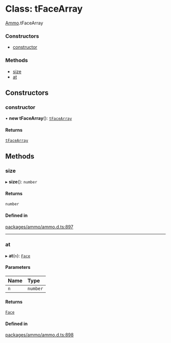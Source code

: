# Class: tFaceArray

[Ammo](../modules/Ammo.md).tFaceArray

### Constructors

- [constructor](Ammo.tFaceArray.md#constructor)

### Methods

- [size](Ammo.tFaceArray.md#size)
- [at](Ammo.tFaceArray.md#at)

## Constructors

### constructor

• **new tFaceArray**(): [`tFaceArray`](Ammo.tFaceArray.md)

#### Returns

[`tFaceArray`](Ammo.tFaceArray.md)

## Methods

### size

▸ **size**(): `number`

#### Returns

`number`

#### Defined in

[packages/ammo/ammo.d.ts:897](https://github.com/Orillusion/orillusion/blob/main/packages/ammo/ammo.d.ts#L897)

___

### at

▸ **at**(`n`): [`Face`](Ammo.Face.md)

#### Parameters

| Name | Type |
| :------ | :------ |
| `n` | `number` |

#### Returns

[`Face`](Ammo.Face.md)

#### Defined in

[packages/ammo/ammo.d.ts:898](https://github.com/Orillusion/orillusion/blob/main/packages/ammo/ammo.d.ts#L898)

